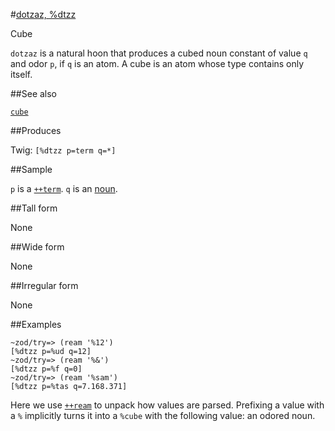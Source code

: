#[dotzaz, %dtzz](#dtzz)

Cube

`dotzaz` is a natural hoon that produces a cubed noun constant of value `q` and odor `p`, if `q` is an atom. A cube is an atom whose type contains only itself. 

##See also

[`cube`]()

##Produces

Twig: `[%dtzz p=term q=*]`

##Sample

`p` is a [`++term`]().
`q` is an [noun]().

##Tall form

None

##Wide form

None

##Irregular form

None

##Examples

    ~zod/try=> (ream '%12')
    [%dtzz p=%ud q=12]
    ~zod/try=> (ream '%&')
    [%dtzz p=%f q=0]
    ~zod/try=> (ream '%sam')
    [%dtzz p=%tas q=7.168.371]

Here we use [`++ream`]() to unpack how values are parsed. Prefixing a value with a `%` implicitly turns it into a `%cube` with the following value: an odored noun.

